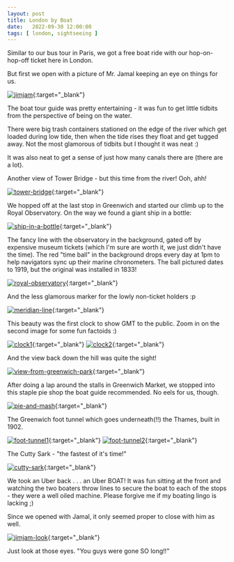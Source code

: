 ```yaml
---
layout: post
title: London by Boat
date:   2022-09-30 12:00:00
tags: [ london, sightseeing ]
---
```


Similar to our bus tour in Paris, we got a free boat ride with our hop-on-hop-off ticket here in London. 

But first we open with a picture of Mr. Jamal keeping an eye on things for us.

[![jimjam][jimjam_image_resized]][jimjam_image]{:target="_blank"}

The boat tour guide was pretty entertaining - it was fun to get little tidbits from the perspective of being on the water. 

There were big trash containers stationed on the edge of the river which get loaded during low tide, then when the tide rises they float and get tugged away. Not the most glamorous of tidbits but I thought it was neat :)

It was also neat to get a sense of just how many canals there are (there are a lot). 


Another view of Tower Bridge - but this time from the river! Ooh, ahh!

[![tower-bridge][tower-bridge_image_resized]][tower-bridge_image]{:target="_blank"}


We hopped off at the last stop in Greenwich and started our climb up to the Royal Observatory. On the way we found a giant ship in a bottle:

[![ship-in-a-bottle][ship-in-a-bottle_image_resized]][ship-in-a-bottle_image]{:target="_blank"}

The fancy line with the observatory in the background, gated off by expensive museum tickets (which I'm sure are worth it, we just didn't have the time). The red "time ball" in the background drops every day at 1pm to help navigators sync up their marine chronometers. The ball pictured dates to 1919, but the original was installed in 1833! 

[![royal-observatory][royal-observatory_image_resized]][royal-observatory_image]{:target="_blank"}

And the less glamorous marker for the lowly non-ticket holders :p

[![meridian-line][meridian-line_image_resized]][meridian-line_image]{:target="_blank"}

This beauty was the first clock to show GMT to the public. Zoom in on the second image for some fun factoids :)

[![clock1][clock1_image_resized]][clock1_image]{:target="_blank"}
[![clock2][clock2_image_resized]][clock2_image]{:target="_blank"}

And the view back down the hill was quite the sight!

[![view-from-greenwich-park][view-from-greenwich-park_image_resized]][view-from-greenwich-park_image]{:target="_blank"}

After doing a lap around the stalls in Greenwich Market, we stopped into this staple pie shop the boat guide recommended. No eels for us, though.

[![pie-and-mash][pie-and-mash_image_resized]][pie-and-mash_image]{:target="_blank"}

The Greenwich foot tunnel which goes underneath(!!) the Thames, built in 1902.

[![foot-tunnel1][foot-tunnel1_image_resized]][foot-tunnel1_image]{:target="_blank"}
[![foot-tunnel2][foot-tunnel2_image_resized]][foot-tunnel2_image]{:target="_blank"}

The Cutty Sark - "the fastest of it's time!"

[![cutty-sark][cutty-sark_image_resized]][cutty-sark_image]{:target="_blank"}

We took an Uber back . . . an Uber BOAT! It was fun sitting at the front and watching the two boaters throw lines to secure the boat to each of the stops - they were a well oiled machine. Please forgive me if my boating lingo is lacking ;)

Since we opened with Jamal, it only seemed proper to close with him as well. 

[![jimjam-look][jimjam-look_image_resized]][jimjam-look_image]{:target="_blank"}

Just look at those eyes. "You guys were gone SO long!!"









[jimjam_image_resized]: https://filedn.com/laDhrvFbMCaQeUUeqc8SpMB/2022-09-30/output/resize_20220930_115446_jimjam.jpg
[jimjam_image]: https://filedn.com/laDhrvFbMCaQeUUeqc8SpMB/2022-09-30/20220930_115446_jimjam.jpg

[tower-bridge_image_resized]: https://filedn.com/laDhrvFbMCaQeUUeqc8SpMB/2022-09-30/output/resize_20220930_133444_tower-bridge.jpg
[tower-bridge_image]: https://filedn.com/laDhrvFbMCaQeUUeqc8SpMB/2022-09-30/20220930_133444_tower-bridge.jpg

[ship-in-a-bottle_image_resized]: https://filedn.com/laDhrvFbMCaQeUUeqc8SpMB/2022-09-30/output/resize_20220930_142920_ship-in-a-bottle.jpg
[ship-in-a-bottle_image]: https://filedn.com/laDhrvFbMCaQeUUeqc8SpMB/2022-09-30/20220930_142920_ship-in-a-bottle.jpg

[meridian-line_image_resized]: https://filedn.com/laDhrvFbMCaQeUUeqc8SpMB/2022-09-30/output/resize_20220930_143748_meridian-line.jpg
[meridian-line_image]: https://filedn.com/laDhrvFbMCaQeUUeqc8SpMB/2022-09-30/20220930_143748_meridian-line.jpg

[view-from-greenwich-park_image_resized]: https://filedn.com/laDhrvFbMCaQeUUeqc8SpMB/2022-09-30/output/resize_20220930_145057_view-from-greenwich-park.jpg
[view-from-greenwich-park_image]: https://filedn.com/laDhrvFbMCaQeUUeqc8SpMB/2022-09-30/20220930_145057_view-from-greenwich-park.jpg

[royal-observatory_image_resized]: https://filedn.com/laDhrvFbMCaQeUUeqc8SpMB/2022-09-30/output/resize_20220930_145404_royal-observatory.jpg
[royal-observatory_image]: https://filedn.com/laDhrvFbMCaQeUUeqc8SpMB/2022-09-30/20220930_145404_royal-observatory.jpg

[clock1_image_resized]: https://filedn.com/laDhrvFbMCaQeUUeqc8SpMB/2022-09-30/output/resize_20220930_145445_clock1.jpg
[clock1_image]: https://filedn.com/laDhrvFbMCaQeUUeqc8SpMB/2022-09-30/20220930_145445_clock1.jpg

[clock2_image_resized]: https://filedn.com/laDhrvFbMCaQeUUeqc8SpMB/2022-09-30/output/resize_20220930_145503_clock2.jpg
[clock2_image]: https://filedn.com/laDhrvFbMCaQeUUeqc8SpMB/2022-09-30/20220930_145503_clock2.jpg

[pie-and-mash_image_resized]: https://filedn.com/laDhrvFbMCaQeUUeqc8SpMB/2022-09-30/output/resize_20220930_151130_pie-and-mash.jpg
[pie-and-mash_image]: https://filedn.com/laDhrvFbMCaQeUUeqc8SpMB/2022-09-30/20220930_151130_pie-and-mash.jpg

[foot-tunnel1_image_resized]: https://filedn.com/laDhrvFbMCaQeUUeqc8SpMB/2022-09-30/output/resize_20220930_151914_foot-tunnel1.jpg
[foot-tunnel1_image]: https://filedn.com/laDhrvFbMCaQeUUeqc8SpMB/2022-09-30/20220930_151914_foot-tunnel1.jpg

[cutty-sark_image_resized]: https://filedn.com/laDhrvFbMCaQeUUeqc8SpMB/2022-09-30/output/resize_20220930_151940_cutty-sark.jpg
[cutty-sark_image]: https://filedn.com/laDhrvFbMCaQeUUeqc8SpMB/2022-09-30/20220930_151940_cutty-sark.jpg

[foot-tunnel2_image_resized]: https://filedn.com/laDhrvFbMCaQeUUeqc8SpMB/2022-09-30/output/resize_20220930_152136_foot-tunnel2.jpg
[foot-tunnel2_image]: https://filedn.com/laDhrvFbMCaQeUUeqc8SpMB/2022-09-30/20220930_152136_foot-tunnel2.jpg

[jimjam-look_image_resized]: https://filedn.com/laDhrvFbMCaQeUUeqc8SpMB/2022-09-30/output/resize_20220930_231639_jimjam-look.jpg
[jimjam-look_image]: https://filedn.com/laDhrvFbMCaQeUUeqc8SpMB/2022-09-30/20220930_231639_jimjam-look.jpg


